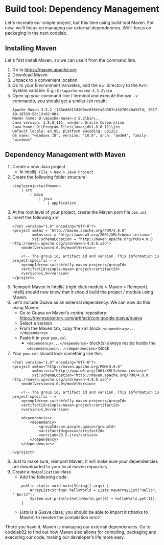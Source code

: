 # Build tool: Dependency Management

Let's recreate our simple project, but this time using build tool Maven.
For now, we'll focus on managing our external dependencies.
We'll focus on packaging in the next codelab.

## Installing Maven

Let's first install Maven, so we can use it from the command line.

1. Go to https://maven.apache.org
2. Download Maven
3. Unpack to a convenient location
4. Go to your Environment Variables, add the ```bin``` directory to the ```Path``` System variable.
    E.g.: ```D:\apache-maven-3.5.2\bin```
5. Open up your command line / terminal and execute the ```mvn -v``` commando, you should get a similar-ish result:
    ```
    Apache Maven 3.5.2 (138edd61fd100ec658bfa2d307c43b76940a5d7d; 2017-10-18T09:58:13+02:00)
    Maven home: D:\apache-maven-3.5.2\bin\..
    Java version: 1.8.0_111, vendor: Oracle Corporation
    Java home: D:\Program Files\Java\jdk1.8.0_111\jre
    Default locale: en_US, platform encoding: Cp1252
    OS name: "windows 10", version: "10.0", arch: "amd64", family: "windows"
    ```

## Dependency Management with Maven

1. Create a new Java project
    - In Intellij: ```File > New > Java Project```
2. Create the following folder structure:
    ```
    simpleprojectwithmaven
        | src
            | main
                | java
                    | application
    ```
3. At the root level of your project, create the Maven pom file ```pom.xml```
4. Insert the following xml:
    ````
    <?xml version="1.0" encoding="UTF-8"?>
    <project xmlns = "http://maven.apache.org/POM/4.0.0"
             xmlns:xsi = "http://www.w3.org/2001/XMLSchema-instance"
             xsi:schemaLocation = "http://maven.apache.org/POM/4.0.0 http://maven.apache.org/xsd/maven-4.0.0.xsd">
        <modelVersion>4.0.0</modelVersion>
    
        <!-- The group id, artifact id and version. This information is project-specific -->
        <groupId>com.switchfully.maven-project</groupId>
        <artifactId>simple-maven-project</artifactId>
        <version>1.0</version>
    </project>
    ````
5. Reimport Maven in IntelliJ (right click module > Maven > Reimport). 
Intellij should now know that it should build the project / module using Maven.
6. Let's include Guava as an external dependency. We can now do this using Maven:
    - Go to Guava on Maven's central repository: https://mvnrepository.com/artifact/com.google.guava/guava
    - Select a version
    - From the Maven tab, copy the xml block: `<dependency>...</dependency>`
    - Paste it in your `pom.xml`
        - ```<dependency>...</dependency>``` block(s) always reside inside the `<dependencies>...</dependencies>` block
7. Your `pom.xml` should look something like this:
     ```
     <?xml version="1.0" encoding="UTF-8"?>
     <project xmlns="http://maven.apache.org/POM/4.0.0"
              xmlns:xsi="http://www.w3.org/2001/XMLSchema-instance"
              xsi:schemaLocation="http://maven.apache.org/POM/4.0.0 http://maven.apache.org/xsd/maven-4.0.0.xsd">
         <modelVersion>4.0.0</modelVersion>
     
         <!-- The group id, artifact id and version. This information is project-specific -->
         <groupId>com.switchfully.maven-project</groupId>
         <artifactId>simple-maven-project</artifactId>
         <version>1.0</version>
     
         <dependencies>
             <dependency>
                 <groupId>com.google.guava</groupId>
                 <artifactId>guava</artifactId>
                 <version>23.5-jre</version>
             </dependency>
         </dependencies>
         
     </project>
     ```
8. Just to make sure, reimport Maven. It will make sure your dependencies are downloaded to your local maven repository.
9. Create a `MyApplication` class
    - Add the following code:
    ```
        public static void main(String[] args) {
            ArrayList<String> helloWorld = Lists.newArrayList("Hello", " World");
            System.out.println(helloWorld.get(0) + helloWorld.get(1));
        }
    ```
    - Lists is a Guava class, you should be able to import it (thanks to Maven) to resolve the compilation error! 

There you have it, Maven is managing our external dependencies.
Go to codelab02 to find out how Maven also allows for compiling, packaging and executing our code, 
making our developer's life more easy.